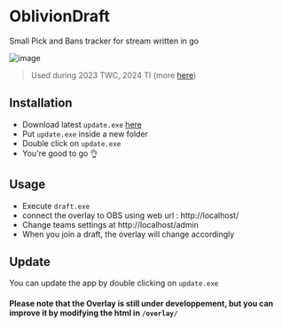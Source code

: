 # OblivionDraft
Small Pick and Bans tracker for stream written in go 

![image](https://github.com/UrbsKali/OblivionDraft/assets/22664596/304e785f-6cb9-4d9b-a51a-6d4dad195c31)


> Used during 2023 TWC, 2024 TI (more [here](https://oblivion-esport.fr/))
## Installation
- Download latest `update.exe` [here](https://github.com/UrbsKali/OblivionDraft/releases/latest)
- Put `update.exe` inside a new folder
- Double click on `update.exe`
- You're good to go 👌
## Usage
- Execute `draft.exe`
- connect the overlay to OBS using web url : http://localhost/
- Change teams settings at http://localhost/admin
- When you join a draft, the overlay will change accordingly

## Update
You can update the app by double clicking on `update.exe`


#### Please note that the Overlay is still under developpement, but you can improve it by modifying the html in `/overlay/`

